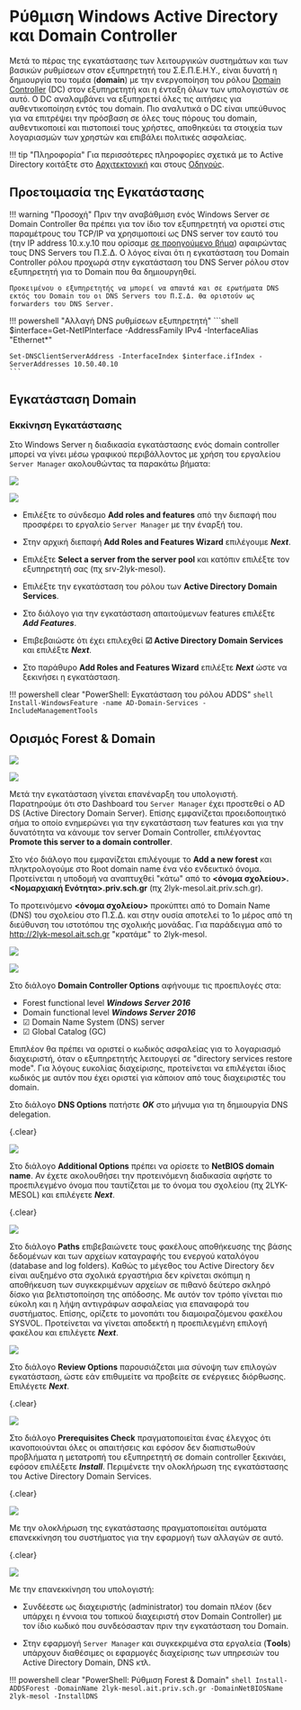 # Ρύθμιση Windows Active Directory και Domain Controller

Μετά το πέρας της εγκατάστασης των λειτουργικών συστημάτων και των βασικών
ρυθμίσεων στον εξυπηρετητή του Σ.Ε.Π.Ε.Η.Υ., είναι δυνατή η δημιουργία του
τομέα (**domain**) με την ενεργοποίηση του ρόλου [Domain Controller](https://docs.microsoft.com/en-us/openspecs/windows_protocols/ms-authsod/c4012a57-16a9-42eb-8f64-aa9e04698dca) (DC)
στον εξυπηρετητή και η ένταξη όλων των υπολογιστών σε αυτό. Ο DC αναλαμβάνει να
εξυπηρετεί όλες τις αιτήσεις για αυθεντικοποίηση εντός του domain. Πιο
αναλυτικά ο DC είναι υπεύθυνος για να επιτρέψει την πρόσβαση σε όλες τους
πόρους του domain, αυθεντικοποιεί και πιστοποιεί τους χρήστες, αποθηκεύει τα
στοιχεία των λογαριασμών των χρηστών και επιβάλει πολιτικές ασφαλείας.

!!! tip "Πληροφορία"
    Για περισσότερες πληροφορίες σχετικά με το Active Directory κοιτάξτε στο [Αρχιτεκτονική](../architecture.md) και στους [Οδηγούς](../guides.md).

## Προετοιμασία της Εγκατάστασης

!!! warning "Προσοχή"
    Πριν την αναβάθμιση ενός Windows Server σε Domain Controller θα πρέπει για
    τον ίδιο τον εξυπηρετητή να οριστεί στις παραμέτρους του TCP/IP να
    χρησιμοποιεί ως DNS server τον εαυτό του (την IP address 10.x.y.10 που
    ορίσαμε [σε προηγούμενο βήμα](../server-installation/index.md#server-ip-dns-settings)) αφαιρώντας τους DNS Servers του Π.Σ.Δ. Ο λόγος
    είναι ότι η εγκατάσταση του Domain Controller ρόλου προχωρά στην
    εγκατάσταση του DNS Server ρόλου στον εξυπηρετητή για το Domain που θα
    δημιουργηθεί.
    
    Προκειμένου ο εξυπηρετητής να μπορεί να απαντά και σε ερωτήματα DNS εκτός του Domain του οι DNS Servers του Π.Σ.Δ. θα οριστούν ως forwarders του DNS Server.

!!! powershell "Αλλαγή DNS ρυθμίσεων εξυπηρετητή"
    ```shell
    $interface=Get-NetIPInterface -AddressFamily IPv4 -InterfaceAlias "Ethernet*"
        
    Set-DNSClientServerAddress -InterfaceIndex $interface.ifIndex -ServerAddresses 10.50.40.10
    ```

## Εγκατάσταση Domain

### Εκκίνηση Εγκατάστασης

Στο Windows Server η διαδικασία εγκατάστασης ενός domain controller μπορεί
να γίνει μέσω γραφικού περιβάλλοντος με χρήση του εργαλείου ```Server Manager``` ακολουθώντας τα παρακάτω βήματα:

[![](01-install-adds-add-features.png)](01-install-adds-add-features.png)

[![](02-install-adds-role.png)](02-install-adds-role.png)

- Επιλέξτε το σύνδεσμο **Add roles and features** από την διεπαφή που προσφέρει το εργαλείο ```Server Manager``` με την έναρξή του.

- Στην αρχική διεπαφή **Add Roles and Features Wizard** επιλέγουμε ***Next***.

- Επιλέξτε **Select a server from the server pool** και κατόπιν επιλέξτε τον εξυπηρετητή σας (πχ srv-2lyk-mesol).

- Επιλέξτε την εγκατάσταση του ρόλου των **Active Directory Domain Services**.

- Στο διάλογο για την εγκατάσταση απαιτούμενων features επιλέξτε ***Add Features***.

- Επιβεβαιώστε ότι έχει επιλεχθεί **☑ Active Directory Domain Services** και επιλέξτε ***Next***.

- Στο παράθυρο **Add Roles and Features Wizard** επιλέξτε ***Next*** ώστε να ξεκινήσει η εγκατάσταση.

!!! powershell clear "PowerShell: Εγκατάσταση του ρόλου ADDS"
    ```shell
    Install-WindowsFeature -name AD-Domain-Services -IncludeManagementTools
    ```

## Ορισμός Forest & Domain

[![](03-promote-server-to-dc.png)](03-promote-server-to-dc.png)

[![](04-add-new-forest.png)](04-add-new-forest.png)

Μετά την εγκατάσταση γίνεται επανέναρξη του υπολογιστή. Παρατηρούμε ότι στο Dashboard του ```Server Manager``` έχει προστεθεί ο AD DS (Active Directory Domain Server). Επίσης εμφανίζεται προειδοποιητικό σήμα το οποίο ενημερώνει για την εγκατάσταση των features και για την δυνατότητα να κάνουμε τον server Domain Controller, επιλέγοντας **Promote this server to a domain controller**.

Στο νέο διάλογο που εμφανίζεται επιλέγουμε το **Add a new forest** και πληκτρολογούμε στο Root domain name ένα νέο ενδεικτικό όνομα. Προτείνεται η υποδομή να αναπτυχθεί "κάτω" από το **<όνομα σχολείου>.<Νομαρχιακή Ενότητα>.priv.sch.gr** (πχ 2lyk-mesol.ait.priv.sch.gr).

Το προτεινόμενο **<όνομα σχολείου>** προκύπτει από το Domain Name (DNS) του σχολείου στο Π.Σ.Δ. και στην ουσία αποτελεί το 1ο μέρος από τη διεύθυνση του ιστοτόπου της σχολικής μονάδας. Για παράδειγμα από το http://2lyk-mesol.ait.sch.gr "κρατάμε" το 2lyk-mesol.

[![](05-functional-domain-level.png)](05-functional-domain-level.png)

[![](06-dns-options.png)](06-dns-options.png)

Στο διάλογο **Domain Controller Options** αφήνουμε τις προεπιλογές στα:

- Forest functional level ***Windows Server 2016***
- Domain functional level ***Windows Server 2016***
- ☑ Domain Name System (DNS) server
- ☑ Global Catalog (GC)

Επιπλέον θα πρέπει να οριστεί ο κωδικός ασφαλείας για το λογαριασμό διαχειριστή, όταν ο εξυπηρετητής λειτουργεί σε "directory services restore mode". Για λόγους ευκολίας διαχείρισης, προτείνεται να επιλέγεται ίδιος κωδικός με αυτόν που έχει οριστεί για κάποιον από τους διαχειριστές του domain.

Στο διάλογο **DNS Options** πατήστε ***OK*** στο μήνυμα για τη δημιουργία DNS delegation.

{.clear}

[![](07-netbios-name.png)](07-netbios-name.png)

Στο διάλογο **Additional Options** πρέπει να ορίσετε το **ΝetBIOS domain name**. Αν έχετε ακολουθήσει την προτεινόμενη διαδικασία αφήστε το προεπιλεγμένο όνομα που ταυτίζεται με το όνομα του σχολείου (πχ 2LYK-MESOL) και επιλέγετε ***Next***.

{.clear}

[![](08-adds-paths.png)](08-adds-paths.png)

Στο διάλογο **Paths** επιβεβαιώνετε τους φακέλους αποθήκευσης της βάσης δεδομένων και των αρχείων καταγραφής του ενεργού καταλόγου (database and log folders). Καθώς το μέγεθος του Active Directory δεν είναι αυξημένο στα σχολικά εργαστήρια δεν κρίνεται σκόπιμη η αποθήκευση των συγκεκριμένων αρχείων σε πιθανό δεύτερο σκληρό δίσκο για βελτιστοποίηση της απόδοσης. Με αυτόν τον τρόπο γίνεται πιο εύκολη και η λήψη αντιγράφων ασφαλείας για επαναφορά του συστήματος. Επίσης, ορίζετε το μονοπάτι του διαμοιραζόμενου φακέλου SYSVOL. Προτείνεται να γίνεται αποδεκτή η προεπιλεγμένη επιλογή φακέλου και επιλέγετε ***Next***.

[![](09-review-options.png)](09-review-options.png)

Στο διάλογο **Review Options** παρουσιάζεται μια σύνοψη των επιλογών εγκατάσταση, ώστε εάν επιθυμείτε να προβείτε σε ενέργειες διόρθωσης. Επιλέγετε ***Next***.

{.clear}

[![](10-prerequisites-check.png)](10-prerequisites-check.png)

Στο διάλογο **Prerequisites Check** πραγματοποιείται ένας έλεγχος ότι ικανοποιούνται όλες οι απαιτήσεις και εφόσον δεν διαπιστωθούν προβλήματα η μετατροπή του εξυπηρετητή σε domain controller ξεκινάει, εφόσον επιλέξετε ***Install***. Περιμένετε την ολοκλήρωση της εγκατάστασης του Active Directory Domain Services.

{.clear}

[![](11-reboot.png)](11-reboot.png)

Με την ολοκλήρωση της εγκατάστασης πραγματοποιείται αυτόματα επανεκκίνηση του συστήματος για την εφαρμογή των αλλαγών σε αυτό.

{.clear}

[![](12-dc-installed.png)](12-dc-installed.png)

Με την επανεκκίνηση του υπολογιστή:
- Συνδέεστε ως διαχειριστής (administrator) του domain πλέον (δεν υπάρχει η έννοια του τοπικού διαχειριστή στον Domain Controller) με τον ίδιο κωδικό που συνδεόσασταν πριν την εγκατάσταση του Domain.

- Στην εφαρμογή ```Server Manager``` και συγκεκριμένα στα εργαλεία (**Τools**) υπάρχουν διαθέσιμες οι εφαρμογές διαχείρισης των υπηρεσιών του Active Directory Domain, DNS κτλ.

!!! powershell clear "PowerShell: Ρύθμιση Forest & Domain"
    ```shell
    Install-ADDSForest -DomainName 2lyk-mesol.ait.priv.sch.gr -DomainNetBIOSName 2lyk-mesol -InstallDNS
    ```
